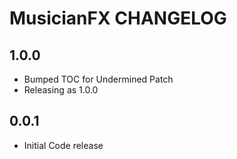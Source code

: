 # MusicianFX CHANGELOG

## 1.0.0

* Bumped TOC for Undermined Patch
* Releasing as 1.0.0

## 0.0.1
* Initial Code release
